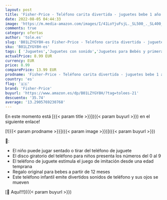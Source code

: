 ```yaml
---
layout: post
title: 'Fisher-Price - Teléfono carita divertida - juguetes bebe 1 año -  Mattel FGW66  '
date: 2022-08-05 04:44:33
image: 'https://m.media-amazon.com/images/I/41LoYjuFsjL._SL500_._SL400_.jpg'
comments: true
category: ofertas
author: 'tole.es'
slug: 'B01LZYGY8H-es Fisher-Price - Teléfono carita divertida - juguetes bebe 1...'
sku: 'B01LZYGY8H-es'
tags: [ 'Juguetes','Juguetes con sonido','Juguetes para Bebés y primera infancia','Juguetes y juegos','bebe','fisher-price','🇪🇸', ]
actualPrice: 8.99 EUR
currency: EUR
price: 8.99
comparePrice: 13.99 EUR
prodname: 'Fisher-Price - Teléfono carita divertida - juguetes bebe 1 año -  Mattel FGW66  '
country: 'es'
flag: '🇪🇸'
brand: 'Fisher-Price'
buyurl: 'https://www.amazon.es/dp/B01LZYGY8H/?tag=tolees-21'
descuento: '35.74'
average: '13.2905769230768'
---
```


En este momento está [{{< param title >}}]({{< param buyurl >}}) en el siguiente enlace!

[![{{< param prodname >}}]({{< param image >}})]({{< param buyurl >}})

🔎:

- El niño puede jugar sentado o tirar del teléfono de juguete
- El disco giratorio del teléfono para niños presenta los números del 0 al 9
- El teléfono de juguete estimula el juego de imitación desde una edad temprana
- Regalo original para bebes a partir de 12 meses
- Este teléfono infantil emite divertidos sonidos de teléfono y sus ojos se mueven

[🛒 Aquí!!!]({{< param buyurl >}})
